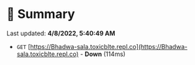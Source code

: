 # 📖 Summary
Last updated: **4/8/2022, 5:40:49 AM**

- `GET` [https://Bhadwa-sala.toxicblte.repl.co](https://Bhadwa-sala.toxicblte.repl.co) - **Down** (114ms)
